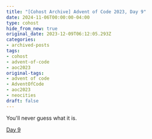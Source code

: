 ```yaml
---
title: "[Cohost Archive] Advent of Code 2023, Day 9"
date: 2024-11-06T00:00:00-04:00
type: cohost
hide_from_new: true
original_date: 2023-12-09T06:12:05.293Z
categories:
- archived-posts
tags:
- cohost
- advent-of-code
- aoc2023
original-tags:
- advent of code
- AdventOfCode
- aoc2023
- neocities
draft: false
---
```


You'll never guess what it is.

[Day 9](/thoughts/devlogs/adventofcode/2023/day9/)